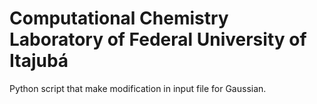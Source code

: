 # Computational Chemistry Laboratory of Federal University of Itajubá

Python script that make modification in input file for Gaussian.
